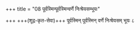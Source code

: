 +++
title = "08 पूर्वस्मिन्पूर्वस्मिन्वर्णे निःश्रेयसम्भूयः"

+++
+++(शूद्र-कृत-सेवा)+++ पूर्वस्मिन् पूर्वस्मिन् वर्णे निःश्रेयसम् भूयः ८